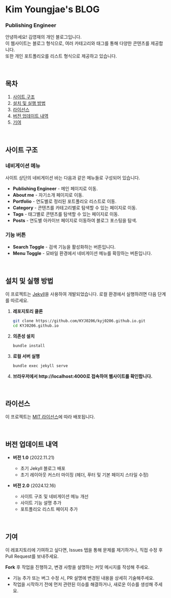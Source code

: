 # Kim Youngjae's BLOG
### Publishing Engineer
안녕하세요! 김영재의 개인 블로그입니다. <br/>
이 웹사이트는 블로그 형식으로, 여러 카테고리와 태그를 통해 다양한 콘텐츠를 제공합니다. <br/>
또한 개인 포트폴리오를 리스트 형식으로 제공하고 있습니다.

<br/>

## 목차
1. [사이트 구조](#사이트-구조)
2. [설치 및 실행 방법](#설치-및-실행-방법)
3. [라이선스](#라이선스)
4. [버전 업데이트 내역](#버전-업데이트-내역)
5. [기여](#기여)

<br/>

## 사이트 구조

### 네비게이션 메뉴

사이트 상단의 네비게이션 바는 다음과 같은 메뉴들로 구성되어 있습니다.

- **Publishing Engineer** - 메인 페이지로 이동.
- **About me** - 자기소개 페이지로 이동.
- **Portfolio** - 연도별로 정리된 포트폴리오 리스트로 이동.
- **Category** - 콘텐츠를 카테고리별로 탐색할 수 있는 페이지로 이동.
- **Tags** - 태그별로 콘텐츠를 탐색할 수 있는 페이지로 이동.
- **Posts** - 연도별 아카이브 페이지로 이동하여 블로그 포스팅을 탐색.

### 기능 버튼
- **Search Toggle** - 검색 기능을 활성화하는 버튼입니다.
- **Menu Toggle** - 모바일 환경에서 네비게이션 메뉴를 확장하는 버튼입니다.
  
<br/>

## 설치 및 실행 방법

이 프로젝트는 [Jekyll](https://jekyllrb.com/)을 사용하여 개발되었습니다. 로컬 환경에서 실행하려면 다음 단계를 따르세요.

1. **레포지토리 클론**
   ```bash
   git clone https://github.com/KYJ0206/kyj0206.github.io.git
   cd KYJ0206.github.io
   ```

2. **의존성 설치**
   ```bash
   bundle install
   ```

3. **로컬 서버 실행**
   ```bash
   bundle exec jekyll serve
   ```

4. **브라우저에서 http://localhost:4000로 접속하여 웹사이트를 확인합니다.**

   
<br/>

## 라이선스

이 프로젝트는 [MIT 라이선스](./LICENSE)에 따라 배포됩니다.

<br/>

## 버전 업데이트 내역

- **버전 1.0** (2022.11.21)
  - 초기 Jekyll 블로그 배포
  - 초기 레이아웃 커스터 마이징 (헤더, 푸터 및 기본 페이지 스타일 수정)

- **버전 2.0** (2024.12.16)
  - 사이트 구조 및 네비게이션 메뉴 개선
  - 사이트 기능 설명 추가
  - 포트폴리오 리스트 페이지 추가

<br/>

## 기여

이 레포지토리에 기여하고 싶다면, Issues 탭을 통해 문제를 제기하거나, 직접 수정 후 Pull Request를 보내주세요. 

**Fork** 후 작업을 진행하고, 변경 사항을 설명하는 커밋 메시지를 작성해 주세요.
- 기능 추가 또는 버그 수정 시, PR 설명에 변경된 내용을 상세히 기술해주세요.
- 작업을 시작하기 전에 먼저 관련된 이슈를 해결하거나, 새로운 이슈를 생성해 주세요.
